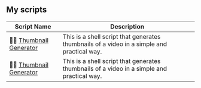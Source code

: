 ## My scripts

| Script Name | Description |
| ------ | ----------- |
|👨‍💻 [Thumbnail Generator](https://github.com/AntonioNarcilio/shell-script/tree/thumbnail-generator) | This is a shell script that generates thumbnails of a video in a simple and practical way. |
|👨‍💻 [Thumbnail Generator](https://github.com/AntonioNarcilio/shell-script/tree/thumbnail-generator) | This is a shell script that generates thumbnails of a video in a simple and practical way. |